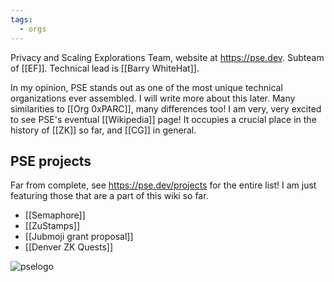 ```yaml
---
tags:
  - orgs
---
```



Privacy and Scaling Explorations Team, website at https://pse.dev. Subteam of [[EF]]. Technical lead is [[Barry WhiteHat]]. 

In my opinion, PSE stands out as one of the most unique technical organizations ever assembled. I will write more about this later. Many similarities to [[Org 0xPARC]], many differences too!  I am very, very excited to see PSE's eventual [[Wikipedia]] page! It occupies a crucial place in the history of [[ZK]] so far, and [[CG]] in general.

## PSE projects
Far from complete, see https://pse.dev/projects for the entire list! I am just featuring those that are a part of this wiki so far.
- [[Semaphore]]
- [[ZuStamps]]
- [[Jubmoji grant proposal]]
- [[Denver ZK Quests]]



![pselogo](https://pse.dev/_next/image?url=%2F_next%2Fstatic%2Fmedia%2Farchstar.30f39511.webp&w=3840&q=75)


